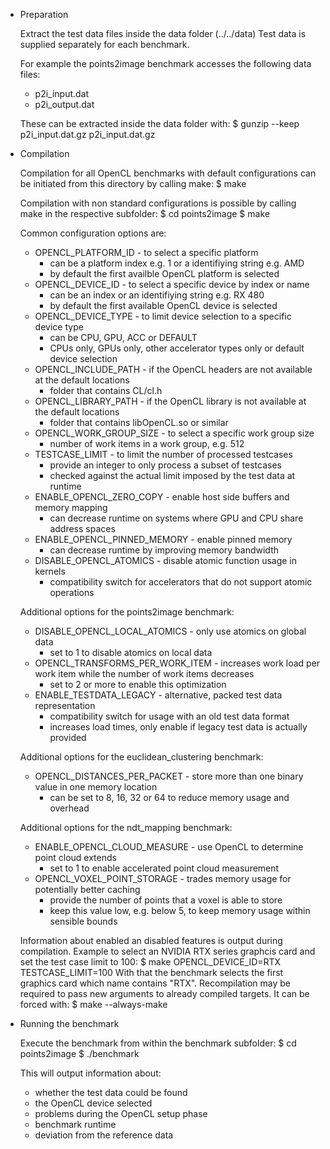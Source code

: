 * Preparation

  Extract the test data files inside the data folder (../../data)
  Test data is supplied separately for each benchmark.

  For example the points2image benchmark accesses the following data files:
  * p2i_input.dat
  * p2i_output.dat

  These can be extracted inside the data folder with:
  $ gunzip --keep p2i_input.dat.gz p2i_input.dat.gz

* Compilation

  Compilation for all OpenCL benchmarks with default configurations can be initiated from this directory by calling make:
  $ make

  Compilation with non standard configurations is possible by calling make in the respective subfolder:
  $ cd points2image
  $ make

  Common configuration options are:
  * OPENCL_PLATFORM_ID - to select a specific platform
    - can be a platform index e.g. 1 or a identifiying string e.g. AMD
    - by default the first availble OpenCL platform is selected
  * OPENCL_DEVICE_ID - to select a specific device by index or name
    - can be an index or an identifiying string e.g. RX 480
    - by default the first available OpenCL device is selected
  * OPENCL_DEVICE_TYPE - to limit device selection to a specific device type
    - can be CPU, GPU, ACC or DEFAULT
    - CPUs only, GPUs only, other accelerator types only or default device selection
  * OPENCL_INCLUDE_PATH - if the OpenCL headers are not available at the default locations
    - folder that contains CL/cl.h
  * OPENCL_LIBRARY_PATH - if the OpenCL library is not available at the default locations
    - folder that contains libOpenCL.so or similar
  * OPENCL_WORK_GROUP_SIZE - to select a specific work group size
    - number of work items in a work group, e.g. 512
  * TESTCASE_LIMIT - to limit the number of processed testcases
    - provide an integer to only process a subset of testcases
    - checked against the actual limit imposed by the test data at runtime
  * ENABLE_OPENCL_ZERO_COPY - enable host side buffers and memory mapping
    - can decrease runtime on systems where GPU and CPU share address spaces
  * ENABLE_OPENCL_PINNED_MEMORY - enable pinned memory
    - can decrease runtime by improving memory bandwidth
  * DISABLE_OPENCL_ATOMICS - disable atomic function usage in kernels
    - compatibility switch for accelerators that do not support atomic operations

  Additional options for the points2image benchmark:
  * DISABLE_OPENCL_LOCAL_ATOMICS - only use atomics on global data
    - set to 1 to disable atomics on local data
  * OPENCL_TRANSFORMS_PER_WORK_ITEM - increases work load per work item while the number of work items decreases
    - set to 2 or more to enable this optimization
  * ENABLE_TESTDATA_LEGACY - alternative, packed test data representation
    - compatibility switch for usage with an old test data format
    - increases load times, only enable if legacy test data is actually provided


  Additional options for the euclidean_clustering benchmark:
  * OPENCL_DISTANCES_PER_PACKET - store more than one binary value in one memory location
    - can be set to 8, 16, 32 or 64 to reduce memory usage and overhead

  Additional options for the ndt_mapping benchmark:
  * ENABLE_OPENCL_CLOUD_MEASURE - use OpenCL to determine point cloud extends
    - set to 1 to enable accelerated point cloud measurement
  * OPENCL_VOXEL_POINT_STORAGE - trades memory usage for potentially better caching
    - provide the number of points that a voxel is able to store
    - keep this value low, e.g. below 5, to keep memory usage within sensible bounds

  Information about enabled an disabled features is output during compilation.
  Example to select an NVIDIA RTX series graphcis card and set the test case limit to 100:
  $ make OPENCL_DEVICE_ID=RTX TESTCASE_LIMIT=100
  With that the benchmark selects the first graphics card which name contains "RTX".
  Recompilation may be required to pass new arguments to already compiled targets. It can be forced with:
  $ make --always-make

* Running the benchmark

  Execute the benchmark from within the benchmark subfolder:
  $ cd points2image
  $ ./benchmark

  This will output information about:
  * whether the test data could be found
  * the OpenCL device selected
  * problems during the OpenCL setup phase
  * benchmark runtime
  * deviation from the reference data
